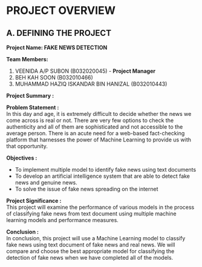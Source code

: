 # PROJECT OVERVIEW

## A. DEFINING THE PROJECT

**Project Name: FAKE NEWS DETECTION**

**Team Members:**

1. VEENIDA A/P SUBON   (B032020045) - **Project Manager**<br>
2. BEH KAH SOON  (B032010466)<br>
3. MUHAMMAD HAZIQ ISKANDAR BIN HANIZAL  (B032010443)<br>

**Project Summary :**

**Problem Statement :**<br>
In this day and age, it is extremely difficult to decide whether the news we come across is real or not. There are very few options to check the authenticity and all of them are sophisticated and not accessible to the average person. There is an acute need for a web-based fact-checking platform that harnesses the power of Machine Learning to provide us with that opportunity.

**Objectives :**

* To implement multiple model to identify fake news using text documents<br>
* To develop an artificial intelligence system that are able to detect fake news and genuine news.<br>
* To solve the issue of fake news spreading on the internet<br>

**Project Significance :**<br>
This project will examine the performance of various models in the process of classifying fake news from text document using multiple machine learning models 
and performance measures.

**Conclusion :**<br>
In conclusion, this project will use a Machine Learning model to classify fake news using text document of fake news and real news. We will compare and choose 
the best appropriate model for classifying the detection of fake news when we have completed all of the models.



